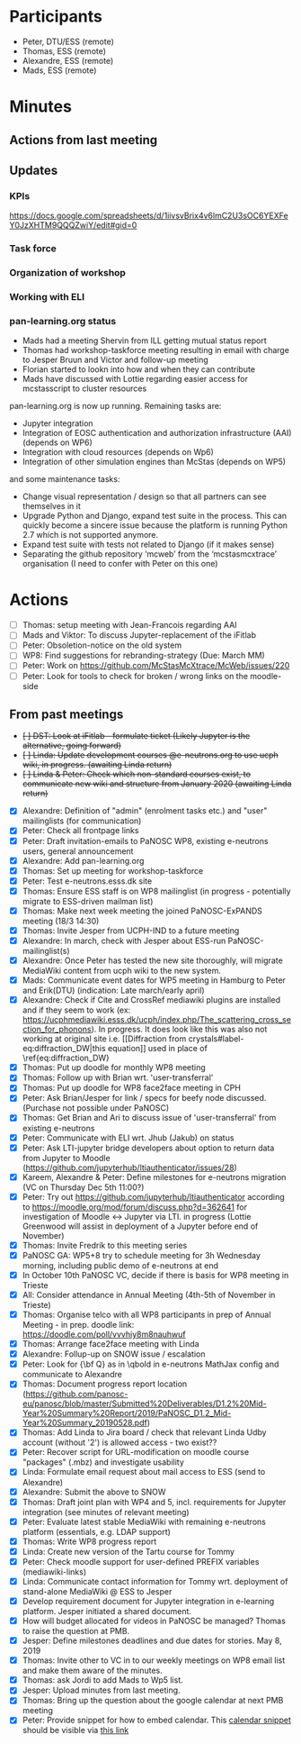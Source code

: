 
# Participants

* Peter, DTU/ESS (remote)
* Thomas, ESS (remote)
* Alexandre, ESS (remote)
* Mads, ESS (remote)

# Minutes

## Actions from last meeting

## Updates

### KPIs
https://docs.google.com/spreadsheets/d/1iivsvBrix4v6lmC2U3sOC6YEXFeY0JzXHTM9QQQZwiY/edit#gid=0

### Task force

### Organization of workshop

### Working with ELI

### pan-learning.org status

* Mads had a meeting Shervin from ILL getting mutual status report
* Thomas had workshop-taskforce meeting resulting in email with charge to Jesper Bruun and Victor and follow-up meeting
* Florian started to lookn into how and when they can contribute
* Mads have discussed with Lottie regarding easier access for mcstasscript to cluster resources

pan-learning.org is now up running. Remaining tasks are:
 
* Jupyter integration
* Integration of EOSC authentication and authorization infrastructure (AAI) (depends on WP6)
* Integration with cloud resources (depends on Wp6)
* Integration of other simulation engines than McStas (depends on WP5)
 
and some maintenance tasks:
* Change visual representation / design so that all partners can see themselves in it
* Upgrade Python and Django, expand test suite in the process. This can quickly become a sincere issue because the platform is running Python 2.7 which is not supported anymore.
* Expand test suite with tests not related to Django (if it makes sense)
* Separating the github repository ‘mcweb’ from the ‘mcstasmcxtrace’ organisation (I need to confer with Peter on this one)



# Actions
- [ ] Thomas: setup meeting with Jean-Francois regarding AAI 
- [ ] Mads and Viktor: To discuss Jupyter-replacement of the iFitlab
- [ ] Peter: Obsoletion-notice on the old system
- [ ] WP8: Find suggestions for rebranding-strategy (Due: March MM)
- [ ] Peter: Work on https://github.com/McStasMcXtrace/McWeb/issues/220
- [ ] Peter: Look for tools to check for broken / wrong links on the moodle-side

## From past meetings
- ~~[ ] DST: Look at iFitlab - formulate ticket (Likely Jupyter is the alternative, going forward)~~
- ~~[ ] Linda: Update development courses @e-neutrons.org to use ucph wiki, in progress. (awaiting Linda return)~~
- ~~[ ] Linda & Peter: Check which non-standard courses exist, to communicate new wiki and structure from January 2020 (awaiting Linda return)~~
- [X] Alexandre:  Definition of "admin" (enrolment tasks etc.) and "user" mailinglists (for communication)
- [X] Peter: Check all frontpage links
- [X] Peter: Draft invitation-emails to PaNOSC WP8, existing e-neutrons users, general announcement
- [X] Alexandre: Add pan-learning.org
- [X] Thomas: Set up meeting for workshop-taskforce
- [X] Peter: Test e-neutrons.esss.dk site
- [X] Thomas: Ensure ESS staff is on WP8 mailinglist (in progress - potentially migrate to ESS-driven mailman list)
- [X] Thomas: Make next week meeting the joined PaNOSC-ExPANDS meeting (18/3 14:30)
- [X] Thomas: Invite Jesper from UCPH-IND to a future meeting
- [X] Alexandre: In march, check with Jesper about ESS-run PaNOSC-mailinglist(s)
- [X] Alexandre: Once Peter has tested the new site thoroughly, will migrate MediaWiki content from ucph wiki to the new system.
- [X] Mads: Communicate event dates for WP5 meeting in Hamburg to Peter and Erik(DTU) (indication: Late march/early april)
- [X] Alexandre: Check if Cite and CrossRef mediawiki plugins are installed and if they seem to work (ex: https://ucphmediawiki.esss.dk/ucph/index.php/The_scattering_cross_section_for_phonons). In progress. It does look like this was also not working at original site i.e. [[Diffraction from crystals#label-eq:diffraction_DW|this equation]] used in place of \ref{eq:diffraction_DW}
- [X] Thomas: Put up doodle for monthly WP8 meeting
- [X] Thomas: Follow up with Brian wrt. 'user-transferral'
- [X] Thomas: Put up doodle for WP8 face2face meeting in CPH
- [X] Peter: Ask Brian/Jesper for link / specs for beefy node discussed. (Purchase not possible under PaNOSC)
- [X] Thomas: Get Brian and Ari to discuss issue of 'user-transferral' from existing e-neutrons
- [X] Peter: Communicate with ELI wrt. Jhub (Jakub) on status
- [X] Peter: Ask LTI-jupyter bridge developers about option to return data from Jupyter to Moodle (https://github.com/jupyterhub/ltiauthenticator/issues/28)
- [X] Kareem, Alexandre & Peter: Define milestones for e-neutrons migration (VC on Thursday Dec 5th 11:00?)
- [X] Peter: Try out https://github.com/jupyterhub/ltiauthenticator according to https://moodle.org/mod/forum/discuss.php?d=362641 for investigation of Moodle <-> Jupyter via LTI. in progress (Lottie Greenwood will assist in deployment of a Jupyter before end of November)
- [X] Thomas: Invite Fredrik to this meeting series
- [X] PaNOSC GA: WP5+8 try to schedule meeting for 3h Wednesday morning, including public demo of e-neutrons at end
- [X] In October 10th PaNOSC VC, decide if there is basis for WP8 meeting in Trieste
- [X] All: Consider attendance in Annual Meeting (4th-5th of November in Trieste)
- [X] Thomas: Organise telco with all WP8 participants in prep of Annual Meeting - in prep. doodle link: https://doodle.com/poll/vvvhiy8m8nauhwuf
- [X] Thomas: Arrange face2face meeting with Linda
- [X] Alexandre: Follup-up on SNOW issue / escalation 
- [X] Peter: Look for {\bf Q} as in \qbold in e-neutrons MathJax config and communicate to Alexandre
- [X] Thomas: Document progress report location (https://github.com/panosc-eu/panosc/blob/master/Submitted%20Deliverables/D1.2%20Mid-Year%20Summary%20Report/2019/PaNOSC_D1.2_Mid-Year%20Summary_20190528.pdf)
- [X] Thomas: Add Linda to Jira board / check that relevant Linda Udby account (without '2') is allowed access - two exist??
- [X] Peter: Recover script for URL-modification on moodle course "packages" (.mbz) and investigate usability
- [X] Linda: Formulate email request about mail access to ESS (send to Alexandre)
- [X] Alexandre: Submit the above to SNOW
- [X] Thomas: Draft joint plan with WP4 and 5, incl. requirements for Jupyter integration (see minutes of relevant meeting)
- [X] Peter: Evaluate latest stable MediaWiki with remaining e-neutrons platform (essentials, e.g. LDAP support)
- [X] Thomas: Write WP8 progress report
- [x] Linda: Create new version of the Tartu course for Tommy
- [x] Peter: Check moodle support for user-defined PREFIX variables (mediawiki-links)
- [x] Linda: Communicate contact information for Tommy wrt. deployment of stand-alone MediaWiki @ ESS to Jesper
- [x] Develop requirement document for Jupyter integration in e-learning platform. Jesper initiated a shared document.
- [x] How will budget allocated for videos in PaNOSC be managed? Thomas to raise the question at PMB.    
- [x] Jesper: Define milestones deadlines and due dates for stories. May 8, 2019
- [x] Thomas: Invite other to VC in to our weekly meetings on WP8 email list and make them aware of the minutes.
- [x] Thomas: ask Jordi to add Mads to Wp5 list.
- [x] Jesper: Upload minutes from last meeting.
- [x] Thomas: Bring up the question about the google calendar at next PMB meeting
- [x] Peter: Provide snippet for how to embed calendar.
        This [calendar snippet](snippets/PaNOSC-Calendar.html) should be visible via [this link](http://htmlpreview.github.io/?https://github.com/panosc-eu/panosc/blob/master/Work%20Packages/WP8%20User%20Training/MeetingMinutes/snippets/PaNOSC-Calendar.html)

